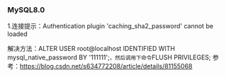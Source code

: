 ### MySQL8.0

1.连接提示：Authentication plugin 'caching_sha2_password' cannot be loaded

解决方法：ALTER USER root@localhost IDENTIFIED WITH mysql_native_password BY '111111';`，然后调用下命令`FLUSH PRIVILEGES;  参考：https://blog.csdn.net/s634772208/article/details/81155068

